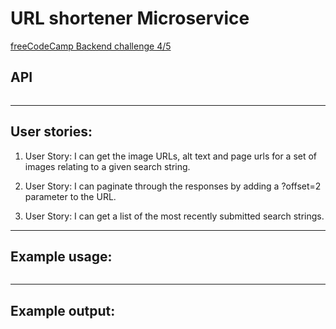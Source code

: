 # URL shortener Microservice

[freeCodeCamp Backend challenge 4/5](https://www.freecodecamp.com/challenges/image-search-abstraction-layer)

## API

```

```


---
## User stories:

1. User Story: I can get the image URLs, alt text and page urls for a set of images relating to a given search string.

2. User Story: I can paginate through the responses by adding a ?offset=2 parameter to the URL.

3. User Story: I can get a list of the most recently submitted search strings.


----
## Example usage:

```
```

----
## Example output:

```js

```
